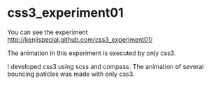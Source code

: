 css3_experiment01
=================

You can see the experiment <http://kenjispecial.github.com/css3_experiment01/>

The animation in this experiment is executed by only css3.

I developed css3 using scss and compass. The animation of several bouncing paticles was made with only css3.
